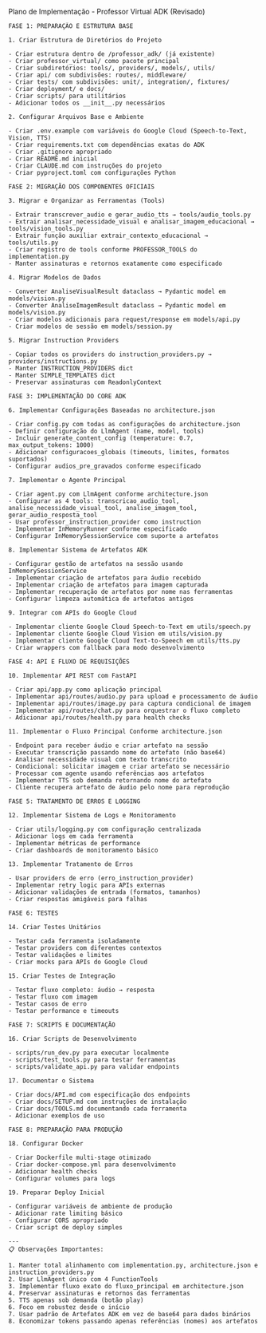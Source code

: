 Plano de Implementação - Professor Virtual ADK (Revisado)

    FASE 1: PREPARAÇÃO E ESTRUTURA BASE

    1. Criar Estrutura de Diretórios do Projeto

    - Criar estrutura dentro de /professor_adk/ (já existente)
    - Criar professor_virtual/ como pacote principal
    - Criar subdiretórios: tools/, providers/, models/, utils/
    - Criar api/ com subdivisões: routes/, middleware/
    - Criar tests/ com subdivisões: unit/, integration/, fixtures/
    - Criar deployment/ e docs/
    - Criar scripts/ para utilitários
    - Adicionar todos os __init__.py necessários

    2. Configurar Arquivos Base e Ambiente

    - Criar .env.example com variáveis do Google Cloud (Speech-to-Text, Vision, TTS)
    - Criar requirements.txt com dependências exatas do ADK
    - Criar .gitignore apropriado
    - Criar README.md inicial
    - Criar CLAUDE.md com instruções do projeto
    - Criar pyproject.toml com configurações Python

    FASE 2: MIGRAÇÃO DOS COMPONENTES OFICIAIS

    3. Migrar e Organizar as Ferramentas (Tools)

    - Extrair transcrever_audio e gerar_audio_tts → tools/audio_tools.py
    - Extrair analisar_necessidade_visual e analisar_imagem_educacional → tools/vision_tools.py
    - Extrair função auxiliar extrair_contexto_educacional → tools/utils.py
    - Criar registro de tools conforme PROFESSOR_TOOLS do implementation.py
    - Manter assinaturas e retornos exatamente como especificado

    4. Migrar Modelos de Dados

    - Converter AnaliseVisualResult dataclass → Pydantic model em models/vision.py
    - Converter AnaliseImagemResult dataclass → Pydantic model em models/vision.py
    - Criar modelos adicionais para request/response em models/api.py
    - Criar modelos de sessão em models/session.py

    5. Migrar Instruction Providers

    - Copiar todos os providers do instruction_providers.py → providers/instructions.py
    - Manter INSTRUCTION_PROVIDERS dict
    - Manter SIMPLE_TEMPLATES dict
    - Preservar assinaturas com ReadonlyContext

    FASE 3: IMPLEMENTAÇÃO DO CORE ADK

    6. Implementar Configurações Baseadas no architecture.json

    - Criar config.py com todas as configurações do architecture.json
    - Definir configuração do LlmAgent (name, model, tools)
    - Incluir generate_content_config (temperature: 0.7, max_output_tokens: 1000)
    - Adicionar configuracoes_globais (timeouts, limites, formatos suportados)
    - Configurar audios_pre_gravados conforme especificado

    7. Implementar o Agente Principal

    - Criar agent.py com LlmAgent conforme architecture.json
    - Configurar as 4 tools: transcricao_audio_tool, analise_necessidade_visual_tool, analise_imagem_tool, gerar_audio_resposta_tool
    - Usar professor_instruction_provider como instruction
    - Implementar InMemoryRunner conforme especificado
    - Configurar InMemorySessionService com suporte a artefatos

    8. Implementar Sistema de Artefatos ADK

    - Configurar gestão de artefatos na sessão usando InMemorySessionService
    - Implementar criação de artefatos para áudio recebido
    - Implementar criação de artefatos para imagem capturada
    - Implementar recuperação de artefatos por nome nas ferramentas
    - Configurar limpeza automática de artefatos antigos

    9. Integrar com APIs do Google Cloud

    - Implementar cliente Google Cloud Speech-to-Text em utils/speech.py
    - Implementar cliente Google Cloud Vision em utils/vision.py 
    - Implementar cliente Google Cloud Text-to-Speech em utils/tts.py
    - Criar wrappers com fallback para modo desenvolvimento

    FASE 4: API E FLUXO DE REQUISIÇÕES

    10. Implementar API REST com FastAPI

    - Criar api/app.py como aplicação principal
    - Implementar api/routes/audio.py para upload e processamento de áudio
    - Implementar api/routes/image.py para captura condicional de imagem
    - Implementar api/routes/chat.py para orquestrar o fluxo completo
    - Adicionar api/routes/health.py para health checks

    11. Implementar o Fluxo Principal Conforme architecture.json

    - Endpoint para receber áudio e criar artefato na sessão
    - Executar transcrição passando nome do artefato (não base64)
    - Analisar necessidade visual com texto transcrito
    - Condicional: solicitar imagem e criar artefato se necessário
    - Processar com agente usando referências aos artefatos
    - Implementar TTS sob demanda retornando nome do artefato
    - Cliente recupera artefato de áudio pelo nome para reprodução

    FASE 5: TRATAMENTO DE ERROS E LOGGING

    12. Implementar Sistema de Logs e Monitoramento

    - Criar utils/logging.py com configuração centralizada
    - Adicionar logs em cada ferramenta
    - Implementar métricas de performance
    - Criar dashboards de monitoramento básico

    13. Implementar Tratamento de Erros

    - Usar providers de erro (erro_instruction_provider)
    - Implementar retry logic para APIs externas
    - Adicionar validações de entrada (formatos, tamanhos)
    - Criar respostas amigáveis para falhas

    FASE 6: TESTES

    14. Criar Testes Unitários

    - Testar cada ferramenta isoladamente
    - Testar providers com diferentes contextos
    - Testar validações e limites
    - Criar mocks para APIs do Google Cloud

    15. Criar Testes de Integração

    - Testar fluxo completo: áudio → resposta
    - Testar fluxo com imagem
    - Testar casos de erro
    - Testar performance e timeouts

    FASE 7: SCRIPTS E DOCUMENTAÇÃO

    16. Criar Scripts de Desenvolvimento

    - scripts/run_dev.py para executar localmente
    - scripts/test_tools.py para testar ferramentas
    - scripts/validate_api.py para validar endpoints

    17. Documentar o Sistema

    - Criar docs/API.md com especificação dos endpoints
    - Criar docs/SETUP.md com instruções de instalação
    - Criar docs/TOOLS.md documentando cada ferramenta
    - Adicionar exemplos de uso

    FASE 8: PREPARAÇÃO PARA PRODUÇÃO

    18. Configurar Docker

    - Criar Dockerfile multi-stage otimizado
    - Criar docker-compose.yml para desenvolvimento
    - Adicionar health checks
    - Configurar volumes para logs

    19. Preparar Deploy Inicial

    - Configurar variáveis de ambiente de produção
    - Adicionar rate limiting básico
    - Configurar CORS apropriado
    - Criar script de deploy simples

    ---
    📋 Observações Importantes:

    1. Manter total alinhamento com implementation.py, architecture.json e instruction_providers.py
    2. Usar LlmAgent único com 4 FunctionTools
    3. Implementar fluxo exato do fluxo_principal em architecture.json
    4. Preservar assinaturas e retornos das ferramentas
    5. TTS apenas sob demanda (botão play)
    6. Foco em robustez desde o início
    7. Usar padrão de Artefatos ADK em vez de base64 para dados binários
    8. Economizar tokens passando apenas referências (nomes) aos artefatos